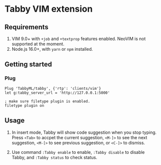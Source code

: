 # Tabby VIM extension

## Requirements

1. VIM 9.0+ with `+job` and `+textprop` features enabled. NeoVIM is not supported at the moment.
2. Node.js 16.0+, with `yarn` or `npm` installed.

## Getting started

### Plug
```
Plug 'TabbyML/tabby', {'rtp': 'clients/vim'}
let g:tabby_server_url = 'http://127.0.0.1:5000'

; make sure filetype plugin is enabled.
filetype plugin on
```

## Usage

1. In insert mode, Tabby will show code suggestion when you stop typing. Press `<Tab>` to accpet the current suggestion, `<M-]>` to see the next suggestion, `<M-[>` to see previous suggestion, or `<C-]>` to dismiss.

2. Use command `:Tabby enable` to enable, `:Tabby disable` to disable Tabby, and `:Tabby status` to check status.
